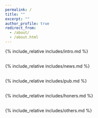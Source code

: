 ```yaml
---
permalink: /
title: ""
excerpt: ""
author_profile: true
redirect_from: 
  - /about/
  - /about.html
---
```


<span class='anchor' id='about-me'></span>
{% include_relative includes/intro.md %}  
<br>

{% include_relative includes/news.md %}  
<br>

{% include_relative includes/pub.md %}  
<br>

{% include_relative includes/honers.md %}  
<br>

{% include_relative includes/others.md %}  
<br>
